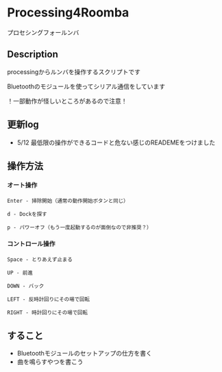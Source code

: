 # Processing4Roomba
プロセシングフォールンバ

## Description
processingからルンバを操作するスクリプトです

Bluetoothのモジュールを使ってシリアル通信をしています

！一部動作が怪しいところがあるので注意！

## 更新log
- 5/12 最低限の操作ができるコードと危ない感じのREADEMEをつけました

## 操作方法
#### オート操作
    Enter - 掃除開始（通常の動作開始ボタンと同じ）

    d - Dockを探す

    p - パワーオフ（もう一度起動するのが面倒なので非推奨？）


#### コントロール操作

    Space - とりあえず止まる

    UP - 前進

    DOWN - バック

    LEFT - 反時計回りにその場で回転

    RIGHT - 時計回りにその場で回転

## すること
- Bluetoothモジュールのセットアップの仕方を書く
- 曲を鳴らすやつを書こう

